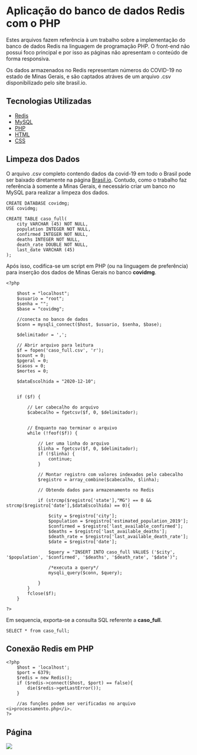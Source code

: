 # Aplicação do banco de dados Redis com o PHP

Estes arquivos fazem referência à um trabalho sobre a implementação do banco de dados Redis na linguagem de programação PHP. O front-end não possui foco principal e por isso as páginas não apresentam o conteúdo de forma responsiva.

Os dados armazenados no Redis representam números do COVID-19 no estado de Minas Gerais, e são captados atráves de um arquivo .csv disponibilizado pelo site brasil.io.

<h2> Tecnologias Utilizadas </h2>

- [Redis](https://redis.io/)
- [MySQL](https://www.mysql.com/)
- [PHP](https://www.php.net/)
- [HTML](https://developer.mozilla.org/pt-BR/docs/Web/HTML)
- [CSS](https://devdocs.io/css/)

<h2> Limpeza dos Dados </h2>

O arquivo .csv completo contendo dados da covid-19 em todo o Brasil pode ser baixado diretamente na página <a href="https://brasil.io/dataset/covid19/caso_full/">Brasil.io</a>. Contudo, como o trabalho faz referência à somente a Minas Gerais, é necessário criar um banco no MySQL para realizar a limpeza dos dados.
```
CREATE DATABASE covidmg;
USE covidmg;

CREATE TABLE caso_full(
    city VARCHAR (45) NOT NULL,
    population INTEGER NOT NULL,
    confirmed INTEGER NOT NULL,
    deaths INTEGER NOT NULL,
    death_rate DOUBLE NOT NULL,
    last_date VARCHAR (45)
);
```
Após isso, codifica-se um script em PHP (ou na linguagem de preferência) para inserção dos dados de Minas Gerais no banco <b>covidmg</b>.
```
<?php

    $host = "localhost";
	$usuario = "root";
	$senha = "";
	$base = "covidmg";

	//conecta no banco de dados
	$conn = mysqli_connect($host, $usuario, $senha, $base);

	$delimitador = ',';

	// Abrir arquivo para leitura
	$f = fopen('caso_full.csv', 'r');
	$count = 0;
	$pgeral = 0;
	$casos = 0;
	$mortes = 0;
	
	$dataEscolhida = "2020-12-10";
	
	
	if ($f) { 

		// Ler cabecalho do arquivo
		$cabecalho = fgetcsv($f, 0, $delimitador);
		
	
		// Enquanto nao terminar o arquivo
		while (!feof($f)) { 

			// Ler uma linha do arquivo
			$linha = fgetcsv($f, 0, $delimitador);
			if (!$linha) {
				continue;
			}

			// Montar registro com valores indexados pelo cabecalho
			$registro = array_combine($cabecalho, $linha);

			// Obtendo dados para armazenamento no Redis
			
			if (strcmp($registro['state'],"MG") == 0 && strcmp($registro['date'],$dataEscolhida) == 0){
				
				$city = $registro['city'];
				$population = $registro['estimated_population_2019'];
				$confirmed = $registro['last_available_confirmed'];
				$deaths = $registro['last_available_deaths'];
				$death_rate = $registro['last_available_death_rate'];
				$date = $registro['date'];		
				
				$query = "INSERT INTO caso_full VALUES ('$city', '$population', '$confirmed', '$deaths', '$death_rate', '$date')";
				
				/*executa a query*/
				mysqli_query($conn, $query);
				
			}
		}
		fclose($f);
	}

?>

```
Em sequencia, exporta-se a consulta SQL referente a <b>caso_full</b>. 

```
SELECT * from caso_full;

```

<h2> Conexão Redis em PHP </h2>

```
<?php
	$host = 'localhost';
	$port = 6379;
	$redis = new Redis();
	if ($redis->connect($host, $port) == false){
	    die($redis->getLastError());
	}
	
	//as funções podem ser verificadas no arquivo <i>processamento.php</i>.
?>
```

<h2> Página </h2>

<img src="estilo/img-pagina.png">
  


